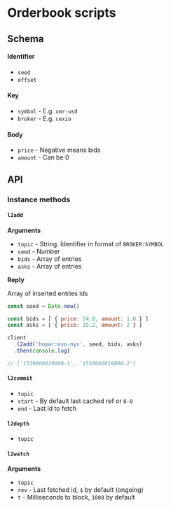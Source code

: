 # Orderbook scripts


## Schema

#### Identifier

- `seed`
- `offset`

#### Key

- `symbol` - E.g. `xmr-usd`
- `broker` - E.g. `cexio`

#### Body

- `price` - Negative means bids
- `amount` - Can be 0

## API

### Instance methods

#### `l2add`

**Arguments**

- `topic` - String. Identifier in format of `BROKER:SYMBOL`
- `seed` - Number
- `bids` - Array of entries
- `asks` - Array of entries

**Reply**

Array of inserted entries ids

```js
const seed = Date.now()

const bids = [ { price: 24.8, amount: 1.8 } ]
const asks = [ { price: 25.2, amount: 2 } ]

client
  .l2add('hopar:exo-nyx', seed, bids, asks)
  .then(console.log)

// ['1530060819000-1', '1530060819000-2']
```

#### `l2commit`

- `topic`
- `start` - By default last cached ref or `0-0`
- `end` - Last id to fetch

#### `l2depth`

- `topic`

#### `l2watch`

**Arguments**

- `topic`
- `rev` - Last fetched id, `$` by default (ongoing)
- `t` - Milliseconds to block, `1000` by default
